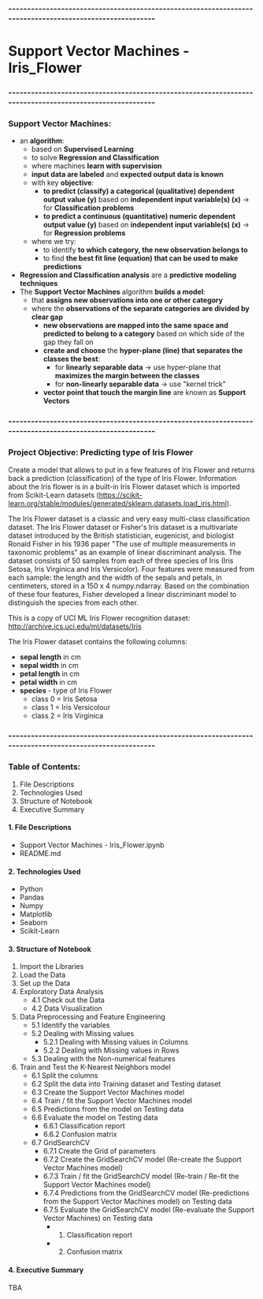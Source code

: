 ### --------------------------------------------------------------------------------------------------------
# Support Vector Machines - Iris_Flower
### --------------------------------------------------------------------------------------------------------
### Support Vector Machines:
- an **algorithm**:
    - based on **Supervised Learning**
    - to solve **Regression and Classification**
    - where machines **learn with supervision**
    - **input data are labeled** and **expected output data is known**
    - with key **objective**:
      - **to predict (classify) a categorical (qualitative) dependent output value (y)** based on **independent input variable(s) (x)** -> for **Classification problems**
      - **to predict a continuous (quantitative) numeric dependent output value (y)** based on **independent input variable(s) (x)** -> for **Regression problems**
    - where we try:
      - to identify **to which category, the new observation belongs to**
      - to find **the best fit line (equation) that can be used to make predictions**
- **Regression and Classification analysis** are a **predictive modeling techniques**
- The **Support Vector Machines** algorithm **builds a model**:
    - that **assigns new observations into one or other category**
    - where the **observations of the separate categories are divided by clear gap**
      - **new observations are mapped into the same space and predicted to belong to a category** based on which side of the gap they fall on
      - **create and choose** the **hyper-plane (line) that separates the classes the best**:
          - for **linearly separable data** -> use hyper-plane that **maximizes the margin between the classes**
          - for **non-linearly separable data** -> use "kernel trick"
      - **vector point that touch the margin line** are known as **Support Vectors**

### --------------------------------------------------------------------------------------------------------
### Project Objective: Predicting type of Iris Flower
Create a model that allows to put in a few features of Iris Flower and returns back a prediction (classification) of the type of Iris Flower. Information about the Iris flower is in a built-in Iris Flower dataset which is imported from Scikit-Learn datasets (https://scikit-learn.org/stable/modules/generated/sklearn.datasets.load_iris.html).

The Iris Flower dataset is a classic and very easy multi-class classification dataset. The Iris Flower dataset or Fisher's Iris dataset is a multivariate dataset introduced by the British statistician, eugenicist, and biologist Ronald Fisher in his 1936 paper "The use of multiple measurements in taxonomic problems" as an example of linear discriminant analysis. The dataset consists of 50 samples from each of three species of Iris (Iris Setosa, Iris Virginica and Iris Versicolor). Four features were measured from each sample: the length and the width of the sepals and petals, in centimeters, stored in a 150 x 4 numpy.ndarray. Based on the combination of these four features, Fisher developed a linear discriminant model to distinguish the species from each other.

This is a copy of UCI ML Iris Flower recognition dataset: http://archive.ics.uci.edu/ml/datasets/Iris

The Iris Flower dataset contains the following columns:
- **sepal length** in cm
- **sepal width** in cm
- **petal length** in cm
- **petal width** in cm
- **species** - type of Iris Flower
    - class 0 = Iris Setosa
    - class 1 = Iris Versicolour
    - class 2 = Iris Virginica

### --------------------------------------------------------------------------------------------------------
### Table of Contents:
1. File Descriptions
2. Technologies Used
3. Structure of Notebook
4. Executive Summary

#### 1. File Descriptions
- Support Vector Machines - Iris_Flower.ipynb
- README.md

#### 2. Technologies Used
- Python
- Pandas
- Numpy
- Matplotlib
- Seaborn
- Scikit-Learn

#### 3. Structure of Notebook
1. Import the Libraries
2. Load the Data
3. Set up the Data
4. Exploratory Data Analysis
    - 4.1 Check out the Data
    - 4.2 Data Visualization
5. Data Preprocessing and Feature Engineering
    - 5.1 Identify the variables
    - 5.2 Dealing with Missing values
      - 5.2.1 Dealing with Missing values in Columns
      - 5.2.2 Dealing with Missing values in Rows
    - 5.3 Dealing with the Non-numerical features
6. Train and Test the K-Nearest Neighbors model
    - 6.1 Split the columns
    - 6.2 Split the data into Training dataset and Testing dataset
    - 6.3 Create the Support Vector Machines model
    - 6.4 Train / fit the Support Vector Machines model
    - 6.5 Predictions from the model on Testing data
    - 6.6 Evaluate the model on Testing data
      - 6.6.1 Classification report
      - 6.6.2 Confusion matrix
    - 6.7 GridSearchCV
      - 6.7.1 Create the Grid of parameters
      - 6.7.2 Create the GridSearchCV model (Re-create the Support Vector Machines model)
      - 6.7.3 Train / fit the GridSearchCV model (Re-train / Re-fit the Support Vector Machines model)
      - 6.7.4 Predictions from the GridSearchCV model (Re-predictions from the Support Vector Machines model) on Testing data
      - 6.7.5 Evaluate the GridSearchCV model (Re-evaluate the Support Vector Machines) on Testing data
        - 1. Classification report
        - 2. Confusion matrix

#### 4. Executive Summary
TBA
